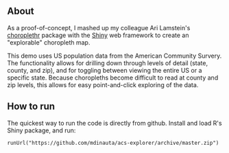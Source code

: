 ## About

As a proof-of-concept, I mashed up my colleague Ari Lamstein's [choroplethr](https://github.com/trulia/choropletr) package with the [Shiny](http://www.rstudio.com/shiny/) web framework to create an "explorable" choropleth map.  

This demo uses US population data from the American Community Survery. The functionality allows for drilling down through levels of detail (state, county, and zip), and for toggling between viewing the entire US or a specific state. Because choropleths become difficult to read at county and zip levels, this allows for easy point-and-click exploring of the data.  

## How to run

The quickest way to run the code is directly from github. Install and load R's Shiny package, and run:

    runUrl("https://github.com/mdinauta/acs-explorer/archive/master.zip")
